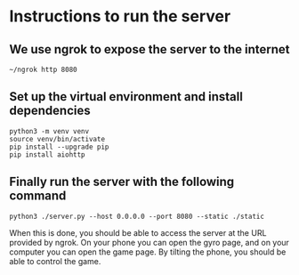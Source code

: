 # Instructions to run the server
## We use ngrok to expose the server to the internet
```
~/ngrok http 8080
```

## Set up the virtual environment and install dependencies
```
python3 -m venv venv
source venv/bin/activate
pip install --upgrade pip
pip install aiohttp
```

## Finally run the server with the following command
```
python3 ./server.py --host 0.0.0.0 --port 8080 --static ./static
```
When this is done, you should be able to access the server at the URL provided by ngrok. On your phone you can open the gyro page, and on your computer you can open the game page. By tilting the phone, you should be able to control the game.